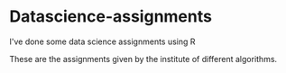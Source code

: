 # Datascience-assignments
I've done some data science assignments using R

These are the assignments given by the institute of different algorithms.
